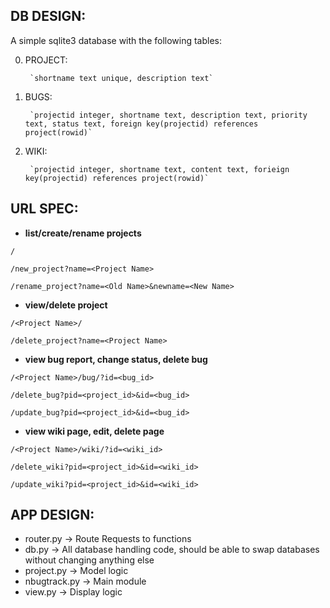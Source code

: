 
## DB DESIGN: ##

A simple sqlite3 database with the following tables:

0. PROJECT:

		`shortname text unique, description text`
	  
1. BUGS:

		`projectid integer, shortname text, description text, priority text, status text, foreign key(projectid) references project(rowid)`

2. WIKI:
	
		`projectid integer, shortname text, content text, forieign key(projectid) references project(rowid)`

## URL SPEC: ##
* __list/create/rename projects__

`/`

`/new_project?name=<Project Name>`

`/rename_project?name=<Old Name>&newname=<New Name>`

* __view/delete project__

`/<Project Name>/`

`/delete_project?name=<Project Name>`
				
* __view bug report, change status, delete bug__

`/<Project Name>/bug/?id=<bug_id>` 

`/delete_bug?pid=<project_id>&id=<bug_id>`

`/update_bug?pid=<project_id>&id=<bug_id>`

* __view wiki page, edit, delete page__

`/<Project Name>/wiki/?id=<wiki_id>`

`/delete_wiki?pid=<project_id>&id=<wiki_id>`

`/update_wiki?pid=<project_id>&id=<wiki_id>`

## APP DESIGN: ##

* router.py	-> Route Requests to functions
* db.py	  	-> All database handling code, should be able to
        	   swap databases without changing anything else
* project.py	-> Model logic
* nbugtrack.py	-> Main module	
* view.py	-> Display logic
